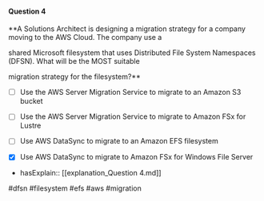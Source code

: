 #### Question  4


**A Solutions Architect is designing a migration strategy for a company moving to the AWS Cloud. The company use a

shared Microsoft filesystem that uses Distributed File System Namespaces (DFSN). What will be the MOST suitable

migration strategy for the filesystem?**


- [ ] Use the AWS Server Migration Service to migrate to an Amazon S3 bucket


- [ ] Use the AWS Server Migration Service to migrate to Amazon FSx for Lustre


- [ ] Use AWS DataSync to migrate to an Amazon EFS filesystem


- [x] Use AWS DataSync to migrate to Amazon FSx for Windows File Server



- hasExplain:: [[explanation_Question  4.md]]

#dfsn #filesystem #efs #aws #migration 